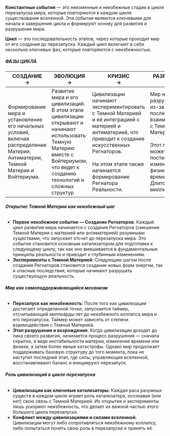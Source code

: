 
**Константные события** — это неизменные и неизбежные стадии в цикле перезапуска мира, которые повторяются в каждом цикле существования вселенной. Эти события являются ключевыми для начала и завершения цикла и формируют основу для развития и разрушения мира.

**Цикл** — это последовательность этапов, через которые проходит мир от его создания до перезапуска. Каждый цикл включает в себя несколько ключевых фаз, которые повторяются с неизбежностью.

##### **ФАЗЫ ЦИКЛА**

| **СОЗДАНИЕ** <br>->                                                                                                              | **ЭВОЛЮЦИЯ** <br>->                                                                                                                                                                     | **КРИЗИС** <br>->                                                                                                                                                                                                                 | **РАЗРУШЕНИЕ** <br>->                                                                                                                                                            | **ПЕРЕЗАПУСК** <br>->                                                                                                                                              |
| -------------------------------------------------------------------------------------------------------------------------------- | --------------------------------------------------------------------------------------------------------------------------------------------------------------------------------------- | --------------------------------------------------------------------------------------------------------------------------------------------------------------------------------------------------------------------------------- | -------------------------------------------------------------------------------------------------------------------------------------------------------------------------------- | ------------------------------------------------------------------------------------------------------------------------------------------------------------------ |
| Формирование мира и установление его начальных условий, включая распределение Материи, Антиматерии, Темной Материи и Войтериума. | Развитие мира и его цивилизаций. <br>В этом этапе цивилизации открывают и начинают использовать Темную Материю вместе с Войтериумом, что ведет к созданию технологий и сложных структур | Цивилизации начинают экспериментировать с Темной Материей и её интеграцией с материей и антиматерией, что приводит к создание искусственных Регнаторов. <br><br>На этом этапе также начинается формирование Регнатора Реальности. | Мир начинает разрушаться из-за последствий взаимодействий с Темной Материей. <br><br>Этот процесс может быть постепенным, с изменениями в физике и времени. Длится миллиарды лет | Завершение текущего цикла и начало нового. После разрушения старого мира, силы, управляющие вселенной, восстанавливают баланс и запускают новый цикл существования |

###### **Открытие Темной Материи как неизбежный шаг**

- **Первое неизбежное событие — Создание Регнаторов**: Каждый цикл развития мира начинается с создания Регнаторов (смешение Темной Материи с материей или антиматерией) разумными существами, что запускает отсчет до перезапуска мира. Это событие становится основным катализатором для подготовки к следующему циклу, так как оно вмешивается в фундаментальные принципы реальности и приводит к глубинным изменениям.
- **Эксперименты с Темной Материей**: Следующим шагом после создания Регнаторов становится создание новых форм энергии, так и опасные последствия, которые начинают разрушать существующую реальность.

###### **Мир как самоподдерживающийся механизм**

- **Перезапуск как неизбежность**: После того как цивилизации достигают определенной точки, запускается таймер, отсчитывающий миллиарды лет до неизбежного коллапса мира и его перезапуска. Таймер может зависеть от степени взаимодействия с Темной Материей.
- **Этап разрушения и возрождения**: Когда цивилизации доходят до пика своего развития, начинается процесс разрушения — сначала скрытно, в виде нестабильности материи, изменения времени или физики, а затем более явные катастрофы. Однако мир продолжает поддерживать базовую структуру до того момента, пока не наступит последний этап, где силы, управляющие вселенной, восстанавливают баланс и инициируют перезапуск.

###### **Роль цивилизаций в цикле перезапуска**

- **Цивилизации как ключевые катализаторы**: Каждая раса разумных существ в каждом цикле играет роль катализатора, осознавая (или нет) свою связь с Темной Материей. Их открытия и эксперименты лишь ускоряют неизбежность, что делает их важной частью этого большого цикла перезапуска.
- **Конфликт между цивилизациями и силами вселенной**: Цивилизации могут либо сопротивляться неизбежному коллапсу, либо попытаться понять свою роль в перезапуске и принять её.
